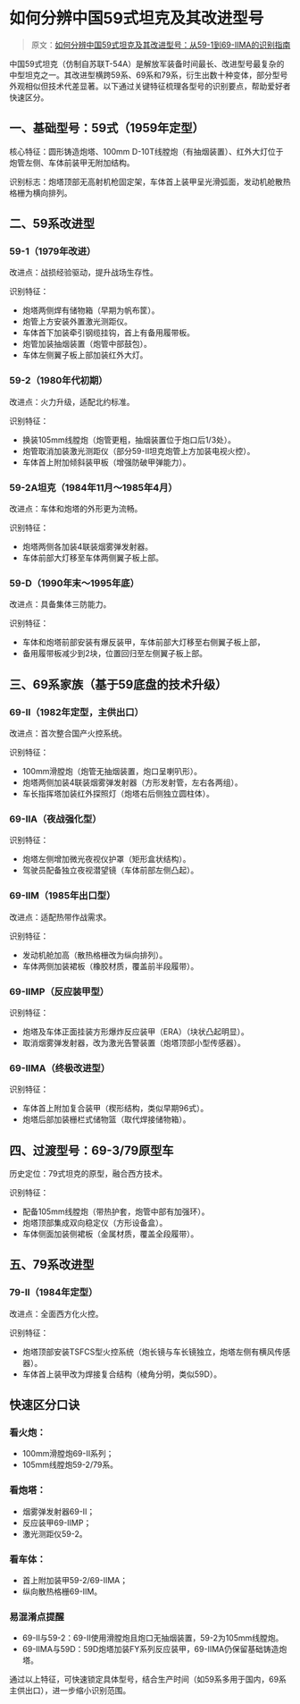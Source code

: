 # 如何分辨中国59式坦克及其改进型号

> 原文：[如何分辨中国59式坦克及其改进型号：从59-1到69-IIMA的识别指南](https://baijiahao.baidu.com/s?id=1823645454189049816&wfr=spider&for=pc)

中国59式坦克（仿制自苏联T-54A）是解放军装备时间最长、改进型号最复杂的中型坦克之一。其改进型横跨59系、69系和79系，衍生出数十种变体，部分型号外观相似但技术代差显著。以下通过关键特征梳理各型号的识别要点，帮助爱好者快速区分。

## 一、基础型号：59式（1959年定型）

核心特征：圆形铸造炮塔、100mm D-10T线膛炮（有抽烟装置）、红外大灯位于炮管左侧、车体前装甲无附加结构。

识别标志：炮塔顶部无高射机枪固定架，车体首上装甲呈光滑弧面，发动机舱散热格栅为横向排列。

## 二、59系改进型

### 59-1（1979年改进）

改进点：战损经验驱动，提升战场生存性。

识别特征：

- 炮塔两侧焊有储物箱（早期为帆布筐）。
- 炮管上方安装外置激光测距仪。
- 车体首下加装牵引钢缆挂钩，首上有备用履带板。
- 炮管加装抽烟装置（炮管中部鼓包）。
- 车体左侧翼子板上部加装红外大灯。

### 59-2（1980年代初期）

改进点：火力升级，适配北约标准。

识别特征：

- 换装105mm线膛炮（炮管更粗，抽烟装置位于炮口后1/3处）。
- 炮管取消加装激光测距仪（部分59-II坦克炮管上方加装电视火控）。
- 车体首上附加倾斜装甲板（增强防破甲弹能力）。

### 59-2A坦克（1984年11月～1985年4月）

改进点：车体和炮塔的外形更为流畅。

识别特征：

- 炮塔两侧各加装4联装烟雾弹发射器。
- 车体前部大灯移至车体两侧翼子板上部。

### 59-D（1990年末～1995年底）

改进点：具备集体三防能力。

识别特征：

- 车体和炮塔前部安装有爆反装甲，车体前部大灯移至右侧翼子板上部，
- 备用履带板减少到2块，位置回归至左侧翼子板上部。

## 三、69系家族（基于59底盘的技术升级）

### 69-II（1982年定型，主供出口）

改进点：首次整合国产火控系统。

识别特征：

- 100mm滑膛炮（炮管无抽烟装置，炮口呈喇叭形）。
- 炮塔两侧加装4联装烟雾弹发射器（方形发射管，左右各两组）。
- 车长指挥塔加装红外探照灯（炮塔右后侧独立圆柱体）。

### 69-IIA（夜战强化型）

识别特征：

- 炮塔左侧增加微光夜视仪护罩（矩形盒状结构）。
- 驾驶员配备独立夜视潜望镜（车体前部左侧凸起）。

### 69-IIM（1985年出口型）

改进点：适配热带作战需求。

识别特征：

- 发动机舱加高（散热格栅改为纵向排列）。
- 车体两侧加装裙板（橡胶材质，覆盖前半段履带）。

### 69-IIMP（反应装甲型）

识别特征：

- 炮塔及车体正面挂装方形爆炸反应装甲（ERA）（块状凸起明显）。
- 取消烟雾弹发射器，改为激光告警装置（炮塔顶部小型传感器）。

### 69-IIMA（终极改进型）

识别特征：

- 车体首上附加复合装甲（楔形结构，类似早期96式）。
- 炮塔后部加装栅栏式储物篮（取代焊接储物箱）。

## 四、过渡型号：69-3/79原型车

历史定位：79式坦克的原型，融合西方技术。

识别特征：

- 配备105mm线膛炮（带热护套，炮管中部有加强环）。
- 炮塔顶部集成双向稳定仪（方形设备盒）。
- 车体侧面加装侧裙板（金属材质，覆盖全段履带）。

## 五、79系改进型

### 79-II（1984年定型）

改进点：全面西方化火控。

识别特征：

- 炮塔顶部安装TSFCS型火控系统（炮长镜与车长镜独立，炮塔左侧有横风传感器）。
- 车体首上装甲改为焊接复合结构（棱角分明，类似59D）。

## 快速区分口诀

### 看火炮：

- 100mm滑膛炮69-II系列；
- 105mm线膛炮59-2/79系。

### 看炮塔：

- 烟雾弹发射器69-II；
- 反应装甲69-IIMP；
- 激光测距仪59-2。

### 看车体：

- 首上附加装甲59-2/69-IIMA；
- 纵向散热格栅69-IIM。

### 易混淆点提醒

- 69-II与59-2：69-II使用滑膛炮且炮口无抽烟装置，59-2为105mm线膛炮。
- 69-IIMA与59D：59D炮塔加装FY系列反应装甲，69-IIMA仍保留基础铸造炮塔。

通过以上特征，可快速锁定具体型号，结合生产时间（如59系多用于国内，69系主供出口），进一步缩小识别范围。